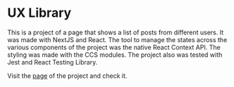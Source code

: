 # UX Library

This is a project of a page that shows a list of posts from different users. It was made with NextJS and React. The tool to manage the states across the various components of the project was the native React Context API. The styling was made with the CCS modules. The project also was tested with Jest and React Testing Library.

Visit the [page](https://uxlibrary.netlify.app/) of the project and check it.
